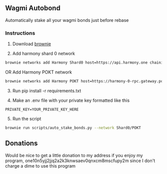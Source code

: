 ## Wagmi Autobond
Automatically stake all your wagmi bonds just before rebase

### Instructions

1. Download [brownie](https://github.com/eth-brownie/brownie)

2. Add harmony shard 0 network
```bash
brownie networks add Harmony Shard0 host=https://api.harmony.one chainid=1666600000 explorer=https://explorer.harmony.one/ 
```

OR Add Harmony POKT network

```bash
brownie networks add Harmony POKT host=https://harmony-0-rpc.gateway.pokt.network chainid=1666600000 explorer=https://explorer.harmony.one/ 
```

3. Run pip install -r requirements.txt

4. Make an .env file with your private key formatted like this
```env
PRIVATE_KEY=YOUR_PRIVATE_KEY_HERE
```
5. Run the script
```bash
brownie run scripts/auto_stake_bonds.py --network Shard0/POKT
```

## Donations
Would be nice to get a little donation to my address if you enjoy my program, one10n5yjj2jjq2a2k3knwsaev0qnxcm8mscfupy2m since I don't charge a dime to use this program
